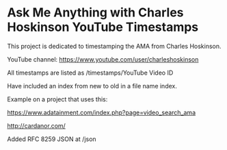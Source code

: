# Ask Me Anything with Charles Hoskinson YouTube Timestamps
This project is dedicated to timestamping the AMA from Charles Hoskinson.

YouTube channel: https://www.youtube.com/user/charleshoskinson

All timestamps are listed as /timestamps/YouTube Video ID
  
Have included an index from new to old in a file name index.

Example on a project that uses this: 

https://www.adatainment.com/index.php?page=video_search_ama

http://cardanor.com/

Added RFC 8259 JSON at /json
